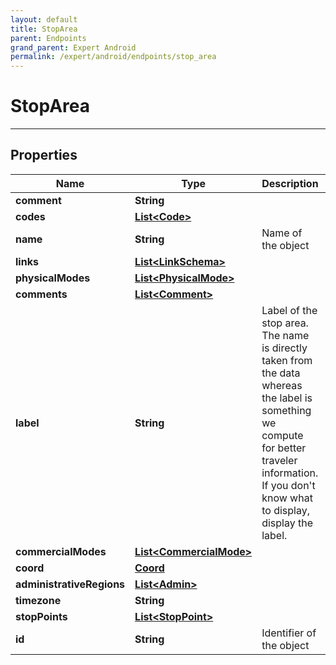 ```yaml
---
layout: default
title: StopArea
parent: Endpoints
grand_parent: Expert Android
permalink: /expert/android/endpoints/stop_area
---
```


# StopArea

---

## Properties

| Name | Type | Description | Notes
| ------------ | ------------- | ------------- | -------------
**comment** | **String** |  |  [optional]
**codes** | [**List&lt;Code&gt;**](/navitia_sdk_docs/expert/android/endpoints/code) |  |  [optional]
**name** | **String** | Name of the object | 
**links** | [**List&lt;LinkSchema&gt;**](/navitia_sdk_docs/expert/android/endpoints/link_schema) |  | 
**physicalModes** | [**List&lt;PhysicalMode&gt;**](/navitia_sdk_docs/expert/android/endpoints/physical_mode) |  |  [optional]
**comments** | [**List&lt;Comment&gt;**](/navitia_sdk_docs/expert/android/endpoints/comment) |  |  [optional]
**label** | **String** |  Label of the stop area. The name is directly taken from the data whereas the label is  something we compute for better traveler information. If you don&#39;t know what to display, display the label.  |  [optional]
**commercialModes** | [**List&lt;CommercialMode&gt;**](/navitia_sdk_docs/expert/android/endpoints/commercial_mode) |  |  [optional]
**coord** | [**Coord**](/navitia_sdk_docs/expert/android/endpoints/coord) |  |  [optional]
**administrativeRegions** | [**List&lt;Admin&gt;**](/navitia_sdk_docs/expert/android/endpoints/admin) |  |  [optional]
**timezone** | **String** |  |  [optional]
**stopPoints** | [**List&lt;StopPoint&gt;**](/navitia_sdk_docs/expert/android/endpoints/stop_point) |  |  [optional]
**id** | **String** | Identifier of the object | 



